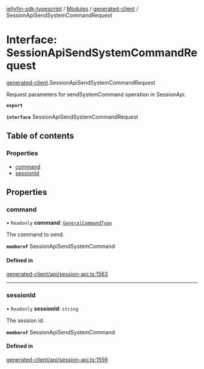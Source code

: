 [jellyfin-sdk-typescript](../README.md) / [Modules](../modules.md) / [generated-client](../modules/generated_client.md) / SessionApiSendSystemCommandRequest

# Interface: SessionApiSendSystemCommandRequest

[generated-client](../modules/generated_client.md).SessionApiSendSystemCommandRequest

Request parameters for sendSystemCommand operation in SessionApi.

**`export`**

**`interface`** SessionApiSendSystemCommandRequest

## Table of contents

### Properties

- [command](generated_client.SessionApiSendSystemCommandRequest.md#command)
- [sessionId](generated_client.SessionApiSendSystemCommandRequest.md#sessionid)

## Properties

### command

• `Readonly` **command**: [`GeneralCommandType`](../enums/generated_client.GeneralCommandType.md)

The command to send.

**`memberof`** SessionApiSendSystemCommand

#### Defined in

[generated-client/api/session-api.ts:1563](https://github.com/thornbill/jellyfin-sdk-typescript/blob/0f61f16/src/generated-client/api/session-api.ts#L1563)

___

### sessionId

• `Readonly` **sessionId**: `string`

The session id.

**`memberof`** SessionApiSendSystemCommand

#### Defined in

[generated-client/api/session-api.ts:1556](https://github.com/thornbill/jellyfin-sdk-typescript/blob/0f61f16/src/generated-client/api/session-api.ts#L1556)
